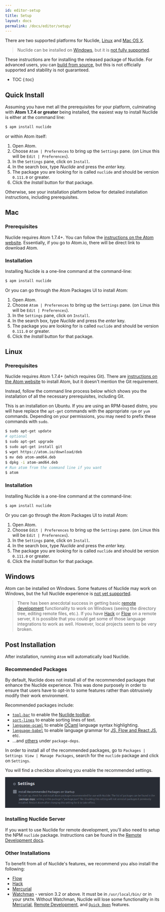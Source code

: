 ```yaml
---
id: editor-setup
title: Setup
layout: docs
permalink: /docs/editor/setup/
---
```


There are two supported platforms for Nuclide, [Linux](#linux) and [Mac OS X](#mac).

> Nuclide can be installed on [Windows](#windows), but it is
> [not fully supported](https://github.com/facebook/nuclide/issues/401).

These instructions are for installing the released package of Nuclide. For advanced users, you can
[build from source](/docs/advanced-topics/building-from-source), but this is not officially
supported and stability is not guaranteed.

* TOC
{:toc}

## Quick Install

Assuming you have met all the prerequisites for your platform, culminating with **Atom 1.7.4 or
greater** being installed, the easiest way to install Nuclide is either at the command line:

```bash
$ apm install nuclide
```

or within Atom itself:

1. Open Atom.
2. Choose `Atom | Preferences` to bring up the `Settings` pane. (on Linux this will be
  `Edit | Preferences`).
3. In the `Settings` pane, click on `Install`.
4. In the search box, type *Nuclide* and press the *enter* key.
5. The package you are looking for is called `nuclide` and should be version `0.111.0` or greater.
6. Click the *Install* button for that package.

Otherwise, see your installation platform below for detailed installation instructions, including
prerequisites.

## Mac

### Prerequisites

Nuclide requires Atom 1.7.4+. You can follow the [instructions on the Atom website](https://atom.io/docs/v0.191.0/getting-started-installing-atom#atom-on-mac). Essentially,
if you go to Atom.io, there will be direct link to download Atom.

### Installation

Installing Nuclide is a one-line command at the command-line:

```bash
$ apm install nuclide
```

Or you can go through the Atom Packages UI to install Atom:

1. Open Atom.
2. Choose `Atom | Preferences` to bring up the `Settings` pane. (on Linux this will be
  `Edit | Preferences`).
3. In the `Settings` pane, click on `Install`.
4. In the search box, type *Nuclide* and press the *enter* key.
5. The package you are looking for is called `nuclide` and should be version `0.111.0` or greater.
6. Click the *Install* button for that package.

## Linux

### Prerequisites

Nuclide requires Atom 1.7.4+ (which requires Git). There are [instructions on the Atom website](https://atom.io/download/deb#atom-on-linux)
to install Atom, but it doesn't mention the Git requirement.

Instead, follow the command line process below which shows you the installation of all the
necessary prerequisites, including Git.

This is an installation on Ubuntu. If you are using an RPM-based distro, you will have replace the
`apt-get` commands with the appropriate `rpm` or `yum` commands. Depending on your permissions, you
may need to prefix these commands with `sudo`.

```bash
$ sudo apt-get update
# optional
$ sudo apt-get upgrade
$ sudo apt-get install git
$ wget https://atom.io/download/deb
$ mv deb atom-amd64.deb  
$ dpkg -i atom-amd64.deb
# Run atom from the command line if you want
$ atom
```

### Installation

Installing Nuclide is a one-line command at the command-line:

```bash
$ apm install nuclide
```

Or you can go through the Atom Packages UI to install Atom:

1. Open Atom.
2. Choose `Edit | Preferences` to bring up the `Settings` pane. (on Linux this will be
  `Edit | Preferences`).
3. In the `Settings` pane, click on `Install`.
4. In the search box, type *Nuclide* and press the *enter* key.
5. The package you are looking for is called `nuclide` and should be version `0.111.0` or greater.
6. Click the *Install* button for that package.

## Windows

Atom can be installed on Windows. Some features of Nuclide may work on Windows, but the full
Nuclide experience is [not yet supported](https://github.com/facebook/nuclide/issues/321).

> There has been anecdotal success in getting basic [remote development](/docs/features/remote)
> functionality to work on Windows (seeing the directory tree, editing remote files, etc.). If you
> have [Hack](/docs/languages/hack) or [Flow](/docs/languages/flow) on a remote server, it is
> possible that you could get some of those language integrations to work as well. However, local
> projects seem to be very broken.

## Post Installation

After installation, running `Atom` will automatically load Nuclide.

### Recommended Packages

By default, Nuclide does not install all of the recommended packages that enhance the Nuclide
experience. This was done purposely in order to ensure that users have to opt-in to some features
rather than obtrusively modify their work environment.

Recommended packages include:

- [`tool-bar`](https://atom.io/packages/tool-bar) to enable the [Nuclide toolbar](/docs/features/toolbar/).
- [`sort-lines`](https://atom.io/packages/sort-lines) to enable sorting lines of text.
- [`language-ocaml`](https://atom.io/packages/language-ocaml) to enable [OCaml](/docs/languages/other/#ocaml) language syntax highlighting.
- [`language-babel`](https://atom.io/packages/language-babel) to enable language grammar for [JS, Flow and React JS](/docs/languages/flow/), etc.
- ...and [others](https://github.com/facebook/nuclide/blob/master/package.json) under `package-deps`.

In order to install all of the recommended packages, go to
`Packages | Settings View | Manage Packages`, search for the `nuclide` package and click on
`Settings`.

You will find a checkbox allowing you enable the recommended settings.

![](/static/images/docs/editor-setup-recommended-packages.png)

### Installing Nuclide Server

If you want to use Nuclide for remote development, you'll also need to setup the NPM `nuclide`
package. Instructions can be found in the [Remote Development docs](/docs/features/remote/).

### Other Installations

To benefit from all of Nuclide's features, we recommend you also install the following:

* [Flow](/docs/languages/flow/)
* [Hack](/docs/languages/hack/)
* [Mercurial](/docs/features/hg/)
* [Watchman](https://facebook.github.io/watchman/) - version 3.2 or above. It must be in
  `/usr/local/bin/` or in your `$PATH`. Without Watchman, Nuclide will lose some functionality in
  its [Mercurial](/docs/features/hg), [Remote Development](/docs/features/remote), and
  [`Quick Open`](/docs/quick-start/getting-started/#quick-open) features.
